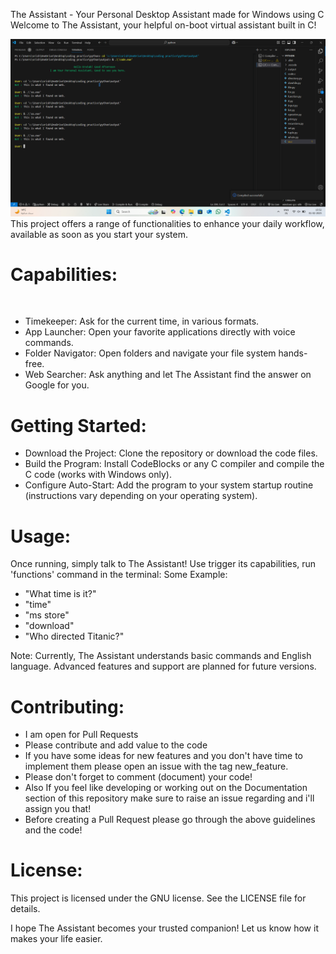 The Assistant - Your Personal Desktop Assistant made for Windows using C<br>
Welcome to The Assistant, your helpful on-boot virtual assistant built in C!<br>

<img src="Screenshot (16).png"/>
This project offers a range of functionalities to enhance your daily workflow, available as soon as you start your system.
<h1>Capabilities:</h1><br>
<ul>
  <li>Timekeeper: Ask for the current time, in various formats.</li>
  <li>App Launcher: Open your favorite applications directly with voice commands.</li>
  <li>Folder Navigator: Open folders and navigate your file system hands-free.</li>
  <li>Web Searcher: Ask anything and let The Assistant find the answer on Google for you.</li>
</ul>
<h1>Getting Started:</h1>
<ul>
  <li>Download the Project: Clone the repository or download the code files.</li>
  <li>Build the Program: Install CodeBlocks or any C compiler and compile the C code (works with Windows only).</li>
  <li>Configure Auto-Start: Add the program to your system startup routine (instructions vary depending on your operating system).</li>
</ul>
<h1>Usage:</h1>
Once running, simply talk to The Assistant! Use trigger its capabilities, run 'functions' command in the terminal:
Some Example:
<ul>
  <li>"What time is it?"</li>
  <li>"time"</li>
  <li>"ms store"</li>
  <li>"download"</li>
  <li>"Who directed Titanic?"</li>
</ul>
Note: Currently, The Assistant understands basic commands and English language. Advanced features and support are planned for future versions.
<h1>Contributing:</h1>
<ul>
  <li>I am open for Pull Requests</li>
   <li>Please contribute and add value to the code</li>
   <li>If you have some ideas for new features and you don't have time to implement them please open an issue with the tag new_feature.</li>
   <li>Please don't forget to comment (document) your code!</li>
   <li>Also If you feel like developing or working out on the Documentation section of this repository make sure to raise an issue regarding and i'll assign you that!</li>
   <li>Before creating a Pull Request please go through the above guidelines and the code!</li>
</ul>
<h1>License:</h1>
This project is licensed under the GNU license. See the LICENSE file for details.

I hope The Assistant becomes your trusted companion! Let us know how it makes your life easier.
